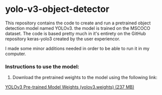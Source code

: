 # yolo-v3-object-detector

This repository contains the code to create and run a pretrained object
detection model named YOLOv3. the model is trained on the MSCOCO dataset.
The code is based pretty much in it's entirety on the GitHub repository
keras-yolo3 created by the user experiencor.

I made some minor additions needed in order to be able to run it in my computer.




### Instructions to use the model:

1. Download the pretrained weights to the model using the following link:

<a href="https://pjreddie.com/media/files/yolov3.weights">YOLOv3
Pre-trained Model Weights (yolov3.weights) (237 MB)</a>
